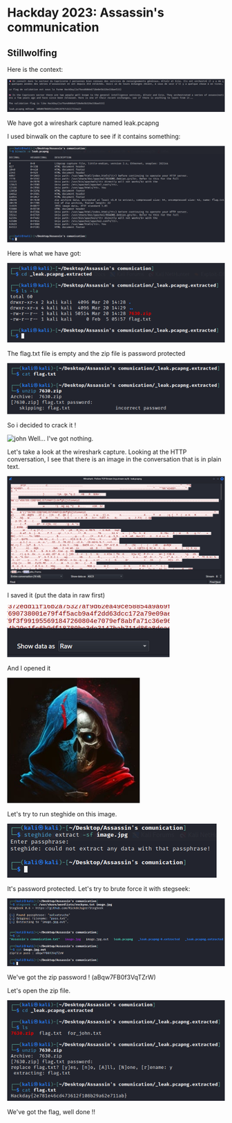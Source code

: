 
# Hackday 2023: Assassin's communication
## Stillwolfing

Here is the context:

![context](/assets/img/CTFs/Hackday2023/Forensic/Assassins_communication/context.png)

We have got a wireshark capture named leak.pcapng

I used binwalk on the capture to see if it contains something:

![binwalk](/assets/img/CTFs/Hackday2023/Forensic/Assassins_communication/binwalk.png)

Here is what we have got:

![binwalk_result](/assets/img/CTFs/Hackday2023/Forensic/Assassins_communication/binwalk_result.png)

The flag.txt file is empty and the zip file is password protected

![binwalk_result2](/assets/img/CTFs/Hackday2023/Forensic/Assassins_communication/binwalk_result2.png)

So i decided to crack it !

![john](/assets/img/CTFs/Hackday2023/Forensic/Assassins_communication/ohn.png)
Well... I've got nothing.

Let's take a look at the wireshark capture.
Looking at the HTTP conversation, I see that there is an image in the conversation that is in plain text.

![wireshark](/assets/img/CTFs/Hackday2023/Forensic/Assassins_communication/wireshark.png)

I saved it (put the data in raw first)

![raw](/assets/img/CTFs/Hackday2023/Forensic/Assassins_communication/raw.png)

And I opened it

![image](/assets/img/CTFs/Hackday2023/Forensic/Assassins_communication/image.jpg)

Let's try to run steghide on this image.

![steghide](/assets/img/CTFs/Hackday2023/Forensic/Assassins_communication/steghide.png)

It's password protected. Let's try to brute force it with stegseek:

![stegseek](/assets/img/CTFs/Hackday2023/Forensic/Assassins_communication/stegseek.png)

We've got the zip password ! (aBqw7FB0f3VqTZrW)

Let's open the zip file.

![flag](/assets/img/CTFs/Hackday2023/Forensic/Assassins_communication/flag.png)

We've got the flag, well done !!

